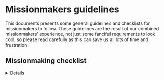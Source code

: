 # Missionmakers guidelines

This documents presents some general guidelines and checklists for missionmakers to follow.
These guidelines are the result of our combined missionmakers' experience, not just some fanciful requirements to look cool, so please read carefully as this can save us all lots of time and frustration.

## Missionmaking checklist

<details>

### General advice

- Check your mods are up to date
- Make sure you're using the correct modlist (ie remove whatever additional mods you may be using client-side)
- If you are making a long mission (several main objectives), do a multiplayer test every time you complete a major section, on a dedicated server if available, local host otherwise
- If you don’t have direct access to the server ask either Compton, Ollo, Wonko or Miller
- We don’t want a server test to be run at 5 PM day of, always try and get a server test done as far in advance as you practically can (two days is a good compromise)
- Have you set a particular time for your mission to start in game ?

  
### In-game

- Load in the add-on on settings
- If you wish an add-on setting to be changed, bring it up to your CO
- Under `Attributes > Settings > General > Misc`, tick `Binarise the scenario file & editable objects (zeus)`
- Under `Attributes > Settings > General > Multiplayer > Lobby`, untick `Enable AI`
- Under `Attributes > Settings > General > Multiplayer > Respawn` select `Respawn on custom position` then select `Select respawn position` then set the respawn delay to 5 seconds
  
</details>
